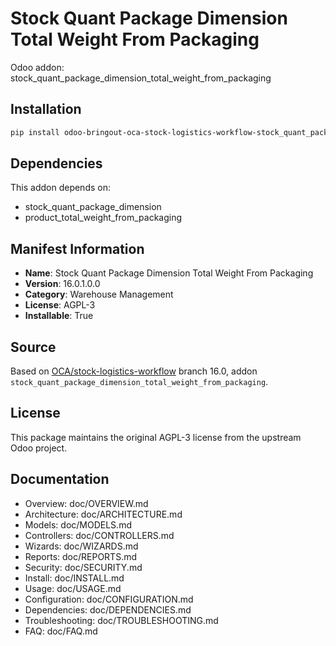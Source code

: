 # Stock Quant Package Dimension Total Weight From Packaging

Odoo addon: stock_quant_package_dimension_total_weight_from_packaging

## Installation

```bash
pip install odoo-bringout-oca-stock-logistics-workflow-stock_quant_package_dimension_total_weight_from_packaging
```

## Dependencies

This addon depends on:
- stock_quant_package_dimension
- product_total_weight_from_packaging

## Manifest Information

- **Name**: Stock Quant Package Dimension Total Weight From Packaging
- **Version**: 16.0.1.0.0
- **Category**: Warehouse Management
- **License**: AGPL-3
- **Installable**: True

## Source

Based on [OCA/stock-logistics-workflow](https://github.com/OCA/stock-logistics-workflow) branch 16.0, addon `stock_quant_package_dimension_total_weight_from_packaging`.

## License

This package maintains the original AGPL-3 license from the upstream Odoo project.

## Documentation

- Overview: doc/OVERVIEW.md
- Architecture: doc/ARCHITECTURE.md
- Models: doc/MODELS.md
- Controllers: doc/CONTROLLERS.md
- Wizards: doc/WIZARDS.md
- Reports: doc/REPORTS.md
- Security: doc/SECURITY.md
- Install: doc/INSTALL.md
- Usage: doc/USAGE.md
- Configuration: doc/CONFIGURATION.md
- Dependencies: doc/DEPENDENCIES.md
- Troubleshooting: doc/TROUBLESHOOTING.md
- FAQ: doc/FAQ.md
